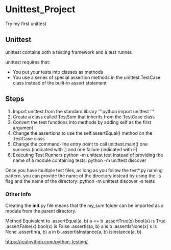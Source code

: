 # Unittest_Project
Try my first unittest
## Unittest

unittest contains both a testing framework and a test runner.

unittest requires that:

* You put your tests into classes as methods
* You use a series of special assertion methods in the unittest.TestCase class instead of the built-in assert statement

## Steps
1. Import unittest from the standard library
'''python
import unittest
'''
2. Create a class called TestSum that inherits from the TestCase class
3. Convert the test functions into methods by adding self as the first argument
4. Change the assertions to use the self.assertEqual() method on the TestCase class
5. Change the command-line entry point to call unittest.main()
one success (indicated with .) and one failure (indicated with F)
6. Executing Test Runners
python -m unittest test
Instead of providing the name of a module containing tests: 
python -m unittest discover

Once you have multiple test files, as long as you follow the test*.py naming pattern, you can provide the name of the directory instead by using the -s flag and the name of the directory:
python -m unittest discover -s tests

### Other info
Creating the __init__.py file means that the my_sum folder can be imported as a module from the parent directory.


Method	Equivalent to
.assertEqual(a, b)	a == b
.assertTrue(x)	bool(x) is True
.assertFalse(x)	bool(x) is False
.assertIs(a, b)	a is b
.assertIsNone(x)	x is None
.assertIn(a, b)	a in b
.assertIsInstance(a, b)	isinstance(a, b)

https://realpython.com/python-testing/
